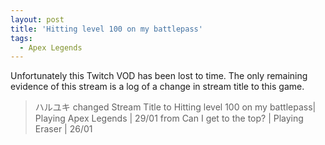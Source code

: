 ```yaml
---
layout: post
title: 'Hitting level 100 on my battlepass'
tags:
  - Apex Legends
---
```


Unfortunately this Twitch VOD has been lost to time. The only remaining evidence of this stream is a log of a change in stream title to this game.

> ハルユキ changed Stream Title to Hitting level 100 on my battlepass&#124; Playing Apex Legends &#124; 29/01 from Can I get to the top? &#124; Playing Eraser &#124; 26/01

